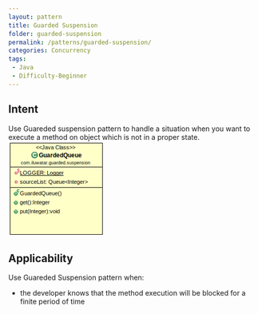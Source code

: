 ```yaml
---
layout: pattern
title: Guarded Suspension
folder: guarded-suspension
permalink: /patterns/guarded-suspension/
categories: Concurrency
tags:
 - Java
 - Difficulty-Beginner
---
```


## Intent
Use Guareded suspension pattern to handle a situation when you want to execute a method on object which is not in a proper state.
![Guarded Suspension diagram](./etc/guarded-suspension.png)

## Applicability
Use Guareded Suspension pattern when:

* the developer knows that the method execution will be blocked for a finite period of time

